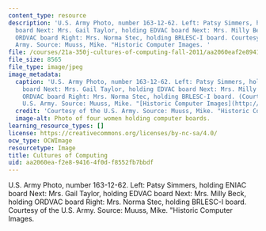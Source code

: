 ```yaml
---
content_type: resource
description: 'U.S. Army Photo, number 163-12-62. Left: Patsy Simmers, holding ENIAC
  board Next: Mrs. Gail Taylor, holding EDVAC board Next: Mrs. Milly Beck, holding
  ORDVAC board Right: Mrs. Norma Stec, holding BRLESC-I board. Courtesy of the U.S.
  Army. Source: Muuss, Mike. "Historic Computer Images. '
file: /courses/21a-350j-cultures-of-computing-fall-2011/aa2060eaf2e894164f0df8552fb7bbdf_21a-350jf11-th.jpg
file_size: 8565
file_type: image/jpeg
image_metadata:
  caption: 'U.S. Army Photo, number 163-12-62. Left: Patsy Simmers, holding ENIAC
    board Next: Mrs. Gail Taylor, holding EDVAC board Next: Mrs. Milly Beck, holding
    ORDVAC board Right: Mrs. Norma Stec, holding BRLESC-I board. (Courtesy of the
    U.S. Army. Source: Muuss, Mike. "[Historic Computer Images](http://www.cs.kent.edu/~rothstei/10051/history/archive/Historic%20Computer%20Images.html).")'
  credit: 'Courtesy of the U.S. Army. Source: Muuss, Mike. "Historic Computer Images.'
  image-alt: Photo of four women holding computer boards.
learning_resource_types: []
license: https://creativecommons.org/licenses/by-nc-sa/4.0/
ocw_type: OCWImage
resourcetype: Image
title: Cultures of Computing
uid: aa2060ea-f2e8-9416-4f0d-f8552fb7bbdf
---
```

U.S. Army Photo, number 163-12-62. Left: Patsy Simmers, holding ENIAC board Next: Mrs. Gail Taylor, holding EDVAC board Next: Mrs. Milly Beck, holding ORDVAC board Right: Mrs. Norma Stec, holding BRLESC-I board. Courtesy of the U.S. Army. Source: Muuss, Mike. "Historic Computer Images. 